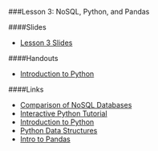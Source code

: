 ###Lesson 3: NoSQL, Python, and Pandas

####Slides
- [ Lesson 3 Slides ](lec03.pdf)

####Handouts
- [Introduction to Python](https://github.com/ga-students/DS_BOS_06/Notebooks/Intro_to_Python.ipynb)


####Links
- [Comparison of NoSQL Databases](http://kkovacs.eu/cassandra-vs-mongodb-vs-couchdb-vs-redis)
- [Interactive Python Tutorial](http://www.learnpython.org)
- [Introduction to Python](http://nbviewer.ipython.org/urls/bitbucket.org/amjoconn/watpy-learning-to-code-with-python/raw/3441274a54c7ff6ff3e37285aafcbbd8cb4774f0/notebook/Learn%20to%20Code%20with%20Python.ipynb)
- [Python Data Structures](http://nbviewer.ipython.org/urls/github.com/profjsb/python-bootcamp/raw/master/DataFiles_and_Notebooks/02_AdvancedDataStructures/data_structures.ipynb)
- [Intro to Pandas](http://pandas.pydata.org/pandas-docs/dev/10min.html)
